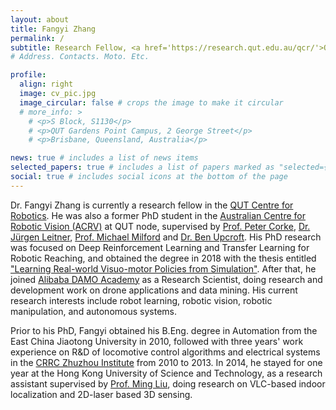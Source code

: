```yaml
---
layout: about
title: Fangyi Zhang
permalink: /
subtitle: Research Fellow, <a href='https://research.qut.edu.au/qcr/'>QUT Centre for Robotics</a>. 
# Address. Contacts. Moto. Etc.

profile:
  align: right
  image: cv_pic.jpg
  image_circular: false # crops the image to make it circular
  # more_info: >
    # <p>S Block, S1130</p>
    # <p>QUT Gardens Point Campus, 2 George Street</p>
    # <p>Brisbane, Queensland, Australia</p>

news: true # includes a list of news items
selected_papers: true # includes a list of papers marked as "selected={true}"
social: true # includes social icons at the bottom of the page
---
```


Dr. Fangyi Zhang is currently a research fellow in the [QUT Centre for Robotics](https://research.qut.edu.au/qcr/). He was also a former PhD student in the [Australian Centre for Robotic Vision (ACRV)](https://www.roboticvision.org/) at QUT node, supervised by [Prof. Peter Corke](https://wiki.qut.edu.au/display/cyphy/Peter+Corke), [Dr. Jürgen Leitner](http://juxi.net/), [Prof. Michael Milford](https://wiki.qut.edu.au/display/cyphy/Michael+Milford) and [Dr. Ben Upcroft](https://www.roboticvision.org/rv_person/ben-upcroft/). His PhD research was focused on Deep Reinforcement Learning and Transfer Learning for Robotic Reaching, and obtained the degree in 2018 with the thesis entitled ["Learning Real-world Visuo-motor Policies from Simulation"](https://www.qut.edu.au/about/our-people/academic-profiles/fangyi.zhang). After that, he joined [Alibaba DAMO Academy](https://damo.alibaba.com/) as a Research Scientist, doing research and development work on drone applications and data mining. His current research interests include robot learning, robotic vision, robotic manipulation, and autonomous systems.

Prior to his PhD, Fangyi obtained his B.Eng. degree in Automation from the East China Jiaotong University in 2010, followed with three years' work experience on R&D of locomotive control algorithms and electrical systems in the [CRRC Zhuzhou Institute](https://www.crrcgc.cc/zzsen/47_2774/47_2807/index.html) from 2010 to 2013. In 2014, he stayed for one year at the Hong Kong University of Science and Technology, as a research assistant supervised by [Prof. Ming Liu](https://ram-lab.com/people/#dr-ming-liu-director), doing research on VLC-based indoor localization and 2D-laser based 3D sensing.
<!-- https://eprints.qut.edu.au/121471/ -->